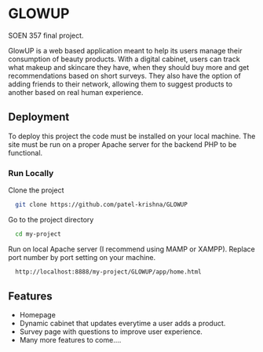 
# GLOWUP

SOEN 357 final project. 

GlowUP is a web based application meant to help its users manage their consumption of beauty products. With a digital cabinet, users can track what makeup and skincare they have, when they should buy more and get recommendations based on short surveys. They also have the option of adding friends to their network, allowing them to suggest products to another based on real human experience. 



## Deployment

To deploy this project the code must be installed on your local machine. The site must be run on a proper Apache server for the backend PHP to be functional. 


### Run Locally

Clone the project

```bash
  git clone https://github.com/patel-krishna/GLOWUP
```

Go to the project directory

```bash
  cd my-project
```

Run on local Apache server (I recommend using MAMP or XAMPP). Replace port number by port setting on your machine. 

```bash
  http://localhost:8888/my-project/GLOWUP/app/home.html
```



## Features

- Homepage
- Dynamic cabinet that updates everytime a user adds a product.
- Survey page with questions to improve user experience.
- Many more features to come....

